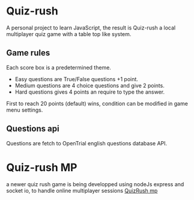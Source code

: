 # Quiz-rush
A personal project to learn JavaScript, the result is Quiz-rush a local multiplayer quiz game with a table top like system.

## Game rules
Each score box is a predetermined theme. 
* Easy questions are True/False questions +1 point.
* Medium questions are 4 choice questions and give 2 points.
* Hard questions gives 4 points an require to type the answer.

First to reach 20 points (default) wins, condition can be modified in game menu settings.


## Questions api
Questions are fetch to OpenTrial english questions database API.

# Quiz-rush MP
a newer quiz rush game is being developped using nodeJs express and socket io, to handle online multiplayer sessions
[QuizRush mp](https://github.com/wxssym/QuizRushMP)
